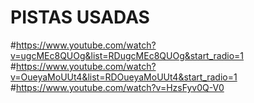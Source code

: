 # PISTAS USADAS
#https://www.youtube.com/watch?v=ugcMEc8QUOg&list=RDugcMEc8QUOg&start_radio=1
#https://www.youtube.com/watch?v=OueyaMoUUt4&list=RDOueyaMoUUt4&start_radio=1
#https://www.youtube.com/watch?v=HzsFyv0Q-V0
